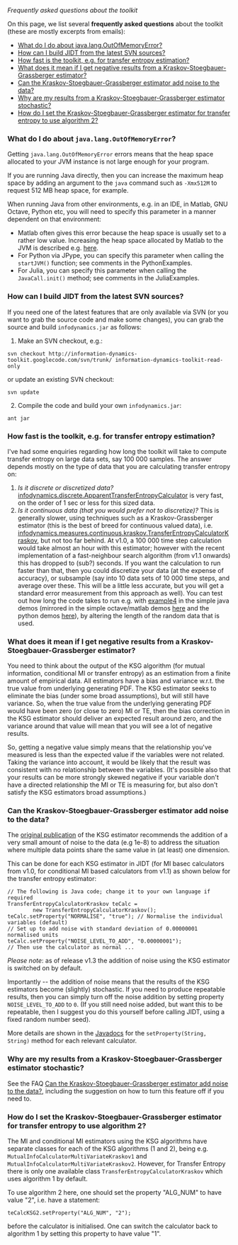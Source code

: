 _Frequently asked questions about the toolkit_

On this page, we list several **frequently asked questions** about the toolkit (these are mostly excerpts from emails):
 * [What do I do about java.lang.OutOfMemoryError?](#what-do-i-do-about-javalangoutofmemoryerror)
 * [How can I build JIDT from the latest SVN sources?](#how-can-i-build-jidt-from-the-latest-svn-sources)
 * [How fast is the toolkit, e.g. for transfer entropy estimation?](#how-fast-is-the-toolkit-eg-for-transfer-entropy-estimation)
 * [What does it mean if I get negative results from a Kraskov-Stoegbauer-Grassberger estimator?](#what-does-it-mean-if-i-get-negative-results-from-a-kraskov-stoegbauer-grassberger-estimator)
 * [Can the Kraskov-Stoegbauer-Grassberger estimator add noise to the data?](#can-the-kraskov-stoegbauer-grassberger-estimator-add-noise-to-the-data)
 * [Why are my results from a Kraskov-Stoegbauer-Grassberger estimator stochastic?](#why-are-my-results-from-a-kraskov-stoegbauer-grassberger-estimator-stochastic)
 * [How do I set the Kraskov-Stoegbauer-Grassberger estimator for transfer entropy to use algorithm 2?](#how-do-i-set-the-kraskov-stoegbauer-grassberger-estimator-for-transfer-entropy-to-use-algorithm-2)

### What do I do about `java.lang.OutOfMemoryError`?

Getting `java.lang.OutOfMemoryError` errors means that the heap space allocated to your JVM instance is not large enough for your program.

If you are running Java directly, then you can increase the maximum heap space by adding an argument to the `java` command such as `-Xmx512M` to request 512 MB heap space, for example.

When running Java from other environments, e.g. in an IDE, in Matlab, GNU Octave, Python etc, you will need to specify this parameter in a manner dependent on that environment:
 * Matlab often gives this error because the heap space is usually set to a rather low value. Increasing the heap space allocated by Matlab to the JVM is described e.g. [here](http://www.mathworks.com.au/help/matlab/matlab_env/preferences.html#bsemees-1).
 * For Python via JPype, you can specify this parameter when calling the `startJVM()` function; see comments in the PythonExamples.
 * For Julia, you can specify this parameter when calling the `JavaCall.init()` method; see comments in the JuliaExamples.

### How can I build JIDT from the latest SVN sources?

If you need one of the latest features that are only available via SVN (or you want to grab the source code and make some changes), you can grab the source and build `infodynamics.jar` as follows:

1. Make an SVN checkout, e.g.:

```
svn checkout http://information-dynamics-toolkit.googlecode.com/svn/trunk/ information-dynamics-toolkit-read-only
```

or update an existing SVN checkout:

```
svn update
```

2. Compile the code and build your own `infodynamics.jar`:

```
ant jar
```

### How fast is the toolkit, e.g. for transfer entropy estimation?

I've had some enquiries regarding how long the toolkit will take to compute transfer entropy on large data sets, say 100 000 samples.
The answer depends mostly on the type of data that you are calculating transfer entropy on:
 1. *Is it discrete or discretized data?* [infodynamics.discrete.ApparentTransferEntropyCalculator](http://code.google.com/p/information-dynamics-toolkit/source/browse/trunk/java/source/infodynamics/measures/discrete/ApparentTransferEntropyCalculator.java) is very fast, on the order of 1 sec or less for this sized data.
 1. *Is it continuous data (that you would prefer not to discretize)?* This is generally slower, using techniques such as a Kraskov-Grassberger estimator (this is the best of breed for continuous valued data), i.e. [infodynamics.measures.continuous.kraskov.TransferEntropyCalculatorKraskov](http://code.google.com/p/information-dynamics-toolkit/source/browse/trunk/java/source/infodynamics/measures/continuous/kraskov/TransferEntropyCalculatorKraskov.java), but not too far behind. At v1.0, a 100 000 time step calculation would take almost an hour with this estimator; however with the recent implementation of a fast-neighbour search algorithm (from v1.1 onwards) this has dropped to (sub?) seconds. If you want the calculation to run faster than that, then you could discretize your data (at the expense of accuracy), or subsample (say into 10 data sets of 10 000 time steps, and average over these. This will be a little less accurate, but you will get a standard error measurement from this approach as well). You can test out how long the code takes to run e.g. with [example4](SimpleJavaExamples#Example_4_-_Transfer_entropy_on_continuous_data_using_Kraskov_es) in the simple java demos (mirrored in the simple octave/matlab demos [here](OctaveMatlabExamples#Example_4_-_Transfer_entropy_on_continuous_data_using_Kraskov_es) and the python demos [here](PythonExamples#Example_4_-_Transfer_entropy_on_continuous_data_using_Kraskov_es)), by altering the length of the random data that is used.

### What does it mean if I get negative results from a Kraskov-Stoegbauer-Grassberger estimator?

You need to think about the output of the KSG algorithm (for mutual information, conditional MI or transfer entropy) as an estimation from a finite amount of empirical data. All estimators have a bias and variance w.r.t. the true value from underlying generating PDF. The KSG estimator seeks to eliminate the bias (under some broad assumptions), but will still have variance. So, when the true value from the underlying generating PDF would have been zero (or close to zero) MI or TE, then the bias correction in the KSG estimator should deliver an expected result around zero, and the variance around that value will mean that you will see a lot of negative results.

So, getting a negative value simply means that the relationship you've measured is less than the expected value if the variables were not related. Taking the variance into account, it would be likely that the result was consistent with no relationship between the variables. (It's possible also that your results can be more strongly skewed negative if your variable don't have a directed relationship the MI or TE is measuring for, but also don't satisfy the KSG estimators broad assumptions.)

### Can the Kraskov-Stoegbauer-Grassberger estimator add noise to the data?

The [original publication](http://dx.doi.org/10.1103/PhysRevE.69.066138) of the KSG estimator recommends the addition of a very small amount of noise to the data (e.g 1e-8) to address the situation where multiple data points share the same value in (at least) one dimension.

This can be done for each KSG estimator in JIDT (for MI basec calculators from v1.0, for conditional MI based calculators from v1.1) as shown below for the transfer entropy estimator:

```
// The following is Java code; change it to your own language if required
TransferEntropyCalculatorKraskov teCalc =
		new TransferEntropyCalculatorKraskov();
teCalc.setProperty("NORMALISE", "true"); // Normalise the individual variables (default)
// Set up to add noise with standard deviation of 0.00000001 normalised units
teCalc.setProperty("NOISE_LEVEL_TO_ADD", "0.00000001");
// Then use the calculator as normal ...
```

*Please note*: as of release v1.3 the addition of noise using the KSG estimator is switched on by default.

Importantly -- the addition of noise means that the results of the KSG estimators become (slightly) stochastic. If you need to produce repeatable results, then you can simply turn off the noise addition by setting property `NOISE_LEVEL_TO_ADD` to `0`. (If you still need noise added, but want this to be repeatable, then I suggest you do this yourself before calling JIDT, using a fixed random number seed).

More details are shown in the [Javadocs](Documentation) for the `setProperty(String, String)` method for each relevant calculator.

### Why are my results from a Kraskov-Stoegbauer-Grassberger estimator stochastic?

See the FAQ [Can the Kraskov-Stoegbauer-Grassberger estimator add noise to the data?](#can-the-kraskov-stoegbauer-grassberger-estimator-add-noise-to-the-data), including the suggestion on how to turn this feature off if you need to.

### How do I set the Kraskov-Stoegbauer-Grassberger estimator for transfer entropy to use algorithm 2?

The MI and conditional MI estimators using the KSG algorithms have separate classes for each of the KSG algorithms (1 and 2), being e.g. `MutualInfoCalculatorMultiVariateKraskov1` and `MutualInfoCalculatorMultiVariateKraskov2`. However, for Transfer Entropy there is only one available class `TransferEntropyCalculatorKraskov` which uses algorithm 1 by default.

To use algorithm 2 here, one should set the property "ALG_NUM" to have value "2", i.e. have a statement:

```
teCalcKSG2.setProperty("ALG_NUM", "2");
```

before the calculator is initialised. One can switch the calculator back to algorithm 1 by setting this property to have value "1".